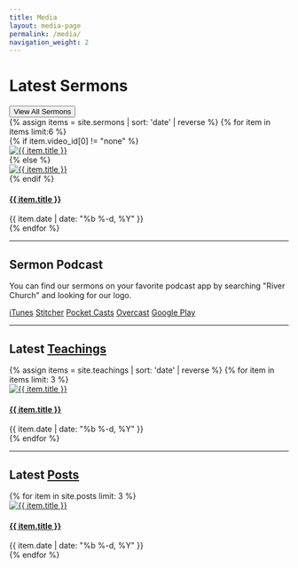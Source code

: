 ```yaml
---
title: Media
layout: media-page
permalink: /media/
navigation_weight: 2
---
```


<div class="row justify-content-center">
  <div class="col-md-6 text-center">
    <h1 class="">Latest Sermons</h1>
    <a href="{{ 'sermons/' | absolute_url }}"><button class="btn btn-xl-dark">View All Sermons</button></a>
  </div>
</div>
<div class="row justify-content-center">
  {% assign items = site.sermons | sort: 'date' | reverse %}
  {% for item in items  limit:6 %}
  <div class="col-md-4">
    <div class="card">
      {% if item.video_id[0] != "none" %}
      <div class="thumb-crop">
        <a href="{{ item.url | absolute_url }}"><img class="card-img-top" src="https://img.youtube.com/vi/{{ item.video_id[0] }}/maxresdefault.jpg" alt="{{ item.title }}" /></a>
      </div>
      {% else %}
      <div class="thumb-crop">
        <a href="{{ item.url | absolute_url }}"><img class="card-img-top" src="{{ item.image | absolute_url }}" alt="{{ item.title }}" /></a>
      </div>
      {% endif %}
      <div class="card-block">
        <h4 class="card-text"><a href="{{ item.url | absolute_url }}">{{ item.title }}</a></h4>
        <span class="post-meta">{{ item.date | date: "%b %-d, %Y" }}</span>
      </div>
    </div>
  </div>
  {% endfor %}
</div>
<div class="row justify-content-center">
  <div class="col-md-10 text-center">
    <hr>
  </div>
</div>
<div class="row justify-content-center">
  <div class="col-md-10 text-center">
    <h2>Sermon Podcast</h2>
    <p>You can find our sermons on your favorite podcast app by searching "River Church" and looking for our logo.</p>
    <a class="btn btn-xl-dark" href="https://geo.itunes.apple.com/us/podcast/river-rochester/id1182211082?mt=2">iTunes</a>
    <a class="btn btn-xl-dark" href="http://www.stitcher.com/podcast/river-rochester"> Stitcher</a>
    <a class="btn btn-xl-dark" href="http://pca.st/dIb4"> Pocket Casts</a>
    <a class="btn btn-xl-dark" href="https://overcast.fm/itunes1182211082/river-rochester"> Overcast</a>
    <a class="btn btn-xl-dark" href="https://goo.gl/app/playmusic?ibi=com.google.PlayMusic&isi=691797987&ius=googleplaymusic&link=https://play.google.com/music/m/Ijbddmopd735kwqpa5reingncou?t%3DRiver_Rochester"> Google Play</a>
  </div>
</div>
<div class="row justify-content-center">
  <div class="col-md-10 text-center">
    <hr>
  </div>
</div>
<div class="row justify-content-center">
  <div class="col-md-6 text-center">
    <h2>Latest <a href="{{ 'teachings/' | absolute_url }}">Teachings</a></h2>
  </div>
</div>
<div class="row justify-content-center">
  {% assign items = site.teachings | sort: 'date' | reverse %}
  {% for item in items  limit: 3 %}
  <div class="col-md-4">
    <div class="card">
      <div class="thumb-crop">
        <a href="{{ item.url | absolute_url }}"><img class="card-img-top" src="{{ item.image | absolute_url }}" alt="{{ item.title }}" /></a>
      </div>
      <div class="card-block">
        <h4 class="card-text"><a href="{{ item.url | absolute_url }}">{{ item.title }}</a></h4>
        <span class="post-meta">{{ item.date | date: "%b %-d, %Y" }}</span>
      </div>
    </div>
  </div>
  {% endfor %}
</div>
<div class="row justify-content-center">
  <div class="col-md-10 text-center">
    <hr>
  </div>
</div>
<div class="row justify-content-center">
  <div class="col-md-6 text-center">
    <h2>Latest <a href="{{ 'blog/' | absolute_url }}">Posts</a></h2>
  </div>
</div>
<div class="row justify-content-center">
  {% for item in site.posts  limit: 3 %}
  <div class="col-md-4">
    <div class="card">
      <div class="thumb-crop">
        <a href="{{ item.url | absolute_url }}"><img class="card-img-top" src="{{ item.image | absolute_url }}" alt="{{ item.title }}" /></a>
      </div>
      <div class="card-block">
        <h4 class="card-text"><a href="{{ item.url | absolute_url }}">{{ item.title }}</a></h4>
        <span class="post-meta">{{ item.date | date: "%b %-d, %Y" }}</span>
      </div>
    </div>
  </div>
  {% endfor %}
</div>
